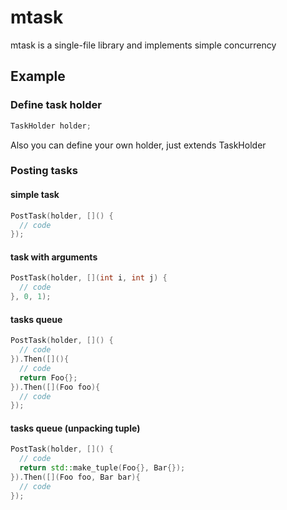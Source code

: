 # mtask
mtask is a single-file library and implements simple concurrency

## Example
### Define task holder

```CPP
TaskHolder holder;
```
Also you can define your own holder, just extends TaskHolder

### Posting tasks

#### simple task
```CPP
PostTask(holder, []() {
  // code
});
```

#### task with arguments
```CPP
PostTask(holder, [](int i, int j) {
  // code
}, 0, 1);
```

#### tasks queue
```CPP
PostTask(holder, []() {
  // code
}).Then([](){
  // code
  return Foo{};
}).Then([](Foo foo){
  // code
});
```

#### tasks queue (unpacking tuple)
```CPP
PostTask(holder, []() {
  // code
  return std::make_tuple(Foo{}, Bar{});
}).Then([](Foo foo, Bar bar){
  // code
});
```
